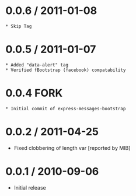 0.0.6 / 2011-01-08
==================
	
	* Skip Tag

0.0.5 / 2011-01-07
==================

	* Added "data-alert" tag
	* Verified fBootstrap (facebook) compatability

0.0.4 FORK
==================

	* Initial commit of express-messages-bootstrap

0.0.2 / 2011-04-25 
==================

  * Fixed clobbering of length var [reported by MIB]

0.0.1 / 2010-09-06 
==================

  * Initial release

